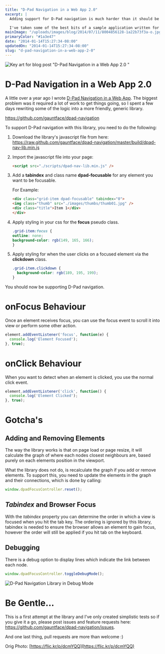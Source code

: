 ```yaml
---
title: "D-Pad Navigation in a Web App 2.0"
excerpt: |
  Adding support for D-Pad navigation is much harder than it should be for a web application.

  I've taken some of the best bits of a sample application written for Google TV and generalised it to hopefully help others add in D-Pad support by including some additional class names and tabindexes to your HTML.
mainImage: "/uploads/images/blog/2014/07/11/8004856128-1a22b73f3a-o.jpg"
primaryColor: "#1a3e47"
date: "2014-01-14T15:27:34-08:00"
updatedOn: "2014-01-14T15:27:34-08:00"
slug: "d-pad-navigation-in-a-web-app-2-0"
---
```

![Key art for blog post "D-Pad Navigation in a Web App 2.0 "](/uploads/images/blog/2014/07/11/8004856128-1a22b73f3a-o.jpg)

# D-Pad Navigation in a Web App 2.0

A little over a year ago I wrote [D-Pad Navigation in a Web App](http://blog.gauntface.co.uk/2012/12/28/d-pad-navigation-in-a-web-app/). The biggest problem was it required a lot of work to get things going, so I spent a few days rewriting some of the logic into a more friendly, generic library.

<https://github.com/gauntface/dpad-navigation>

To support D-Pad navigation with this library, you need to do the following:

  1.  Download the library's javascript file from here: <https://raw.github.com/gauntface/dpad-navigation/master/build/dpad-nav-lib.min.js>

  2.  Import the javascript file into your page:

        ```html
      <script src="./scripts/dpad-nav-lib.min.js" />
        ```

  3.  Add a **tabindex** and class name **dpad-focusable** for any element you want to be focusable.

      For Example:

        ```html
      <div class="grid-item dpad-focusable" tabindex="0">
        <img class="thumb" src="./images/thumbs/thumb01.jpg" />
        <div class="title">Item 1</div>
      </div>
        ```

  4.  Apply styling in your css for the **focus** pseudo class.

        ```css
      .grid-item:focus {
        outline: none;
        background-color: rgb(149, 165, 166);
      }
        ```

  5.  Apply styling for when the user clicks on a focused element via the **clickdown** class.

      ```css
      .grid-item.clickdown {
        background-color: rgb(189, 195, 199);
      }
      ```

You should now be supporting D-Pad navigation.

# onFocus Behaviour

Once an element receives focus, you can use the focus event to scroll it into view or perform some other action.

```javascript
element.addEventListener('focus', function(e) {
  console.log('Element Focused');
}, true);
```

# onClick Behaviour

When you want to detect when an element is clicked, you use the normal click event.

```javascript
element.addEventListener('click', function() {
  console.log('Element Clicked');
}, true);
```

# Gotcha's

## Adding and Removing Elements

The way the library works is that on page load or page resize, it will calculate the graph of where each nodes closest neighbours are, based purely on each elements position in the viewport.

What the library does not do, is recalculate the graph if you add or remove elements. To support this, you need to update the elements in the graph and their connections, which is done by calling:

```javascript
window.dpadFocusController.reset();
```

## _Tabindex_ and Browser Focus

With the _tabindex_ property you can determine the order in which a view is focused when you hit the tab key. The ordering is ignored by this library, tabindex is needed to ensure the browser allows an element to gain focus, however the order will still be applied if you hit tab on the keyboard.

## Debugging

There is a debug option to display lines which indicate the link between each node.

```javascript
window.dpadFocusController.toggleDebugMode();
```

![D-Pad Navigation Library in Debug Mode](/uploads/images/blog/2014/01/Google-TV-Stuff.png "860")

# Be Gentle...

This is a first attempt at the library and I've only created simplistic tests so if you give it a go, please post issues and feature requests here: <https://github.com/gauntface/dpad-navigation/issues>.

And one last thing, pull requests are more than welcome :)

Orig Photo: [https://flic.kr/p/dcmYQQ](https://flic.kr/p/dcmYQQ)
